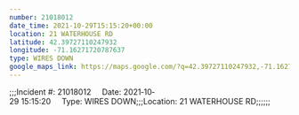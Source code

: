 ```yaml
---
number: 21018012
date_time: 2021-10-29T15:15:20+00:00
location: 21 WATERHOUSE RD
latitude: 42.39727110247932
longitude: -71.16271720787637
type: WIRES DOWN
google_maps_link: https://maps.google.com/?q=42.39727110247932,-71.16271720787637
---
```


;;;Incident #: 21018012     Date: 2021‐10‐29 15:15:20     Type: WIRES DOWN;;;Location: 21 WATERHOUSE RD;;;;;;

